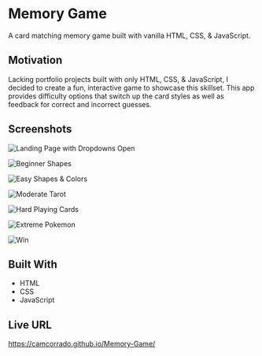 # Memory Game

A card matching memory game built with vanilla HTML, CSS, & JavaScript.

## Motivation

Lacking portfolio projects built with only HTML, CSS, & JavaScript, I decided to create a fun, interactive game to showcase this skillset. This app provides difficulty options that switch up the card styles as well as feedback for correct and incorrect guesses.

## Screenshots

![Landing Page with Dropdowns Open](https://i.imgur.com/b5kUGsL.png)

![Beginner Shapes](https://i.imgur.com/3I6RyiP.png)

![Easy Shapes & Colors](https://i.imgur.com/44bAvX1.png)

![Moderate Tarot](https://i.imgur.com/QNmcdLl.png)

![Hard Playing Cards](https://i.imgur.com/gh5iK3n.png)

![Extreme Pokemon](https://i.imgur.com/35adq9d.png)

![Win](https://i.imgur.com/tSAqIhO.png)

## Built With

- HTML
- CSS
- JavaScript

## Live URL

https://camcorrado.github.io/Memory-Game/
